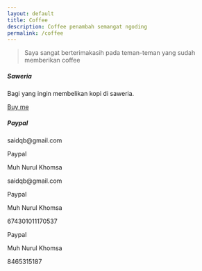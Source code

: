 ```yaml
---
layout: default
title: Coffee
description: Coffee penambah semangat ngoding
permalink: /coffee
---
```


> Saya sangat berterimakasih pada teman-teman yang sudah memberikan coffee


<div class="card">
	<h5 class="card-header">Saweria</h5>
	<div class="card-body">
		<p class="card-text">Bagi yang ingin membelikan kopi di saweria.</p>
		<a href="https://saweria.co/saidqb" class="btn btn-outline-primary btn-sm">Buy me</a>
	</div>
</div>

<div class="card">
	<h5 class="card-header">Paypal</h5>
	<div class="card-body">
		<p class="card-text">saidqb@gmail.com</p>
	</div>
</div>

<div class="row">
	<div class="col-sm-6">
		<div class="card mb-3">
			<div class="card-header">Paypal</div>
			<div class="card-body">
				<p class="card-text">Muh Nurul Khomsa</p>
				<p class="card-text">saidqb@gmail.com</p>
			</div>
		</div>
	</div>
	<div class="col-sm-6">
		<div class="card mb-3">
			<div class="card-header">Paypal</div>
			<div class="card-body">
				<p class="card-text">Muh Nurul Khomsa</p>
				<p class="card-text">674301011170537</p>
			</div>
		</div>
	</div>
	<div class="col-sm-6">
		<div class="card mb-3">
			<div class="card-header">Paypal</div>
			<div class="card-body">
				<p class="card-text">Muh Nurul Khomsa</p>
				<p class="card-text">8465315187</p>
			</div>
		</div>
	</div>
</div>